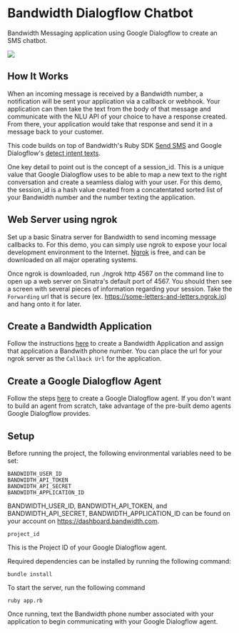 # Bandwidth Dialogflow Chatbot
Bandwidth Messaging application using Google Dialogflow to create an SMS chatbot.

<a href="http://dev.bandwidth.com"><img src="https://s3.amazonaws.com/bwdemos/BW_Messaging.png"/></a>

## How It Works
When an incoming message is received by a Bandwidth number, a notification will be sent your application via a callback or webhook. Your application can then take the text from the body of that message and communicate with the NLU API of your choice to have a response created. From there, your application would take that response and send it in a message back to your customer.

This code builds on top of Bandwidth's Ruby SDK [Send SMS](https://github.com/Bandwidth/ruby-bandwidth#messaging-20) and Google Dialogflow's [detect intent texts](https://github.com/GoogleCloudPlatform/ruby-docs-samples/blob/master/dialogflow/detect_intent_texts.rb).

One key detail to point out is the concept of a session_id. This is a unique value that Google Dialogflow uses to be able to map a new text to the right conversation and create a seamless dialog with your user. For this demo, the session_id is a hash value created from a concatentated sorted list of your Bandwidth number and the number texting the application. 

## Web Server using ngrok
Set up a basic Sinatra server for Bandwidth to send incoming message callbacks to. For this demo, you can simply use ngrok to expose your local development environment to the Internet. [Ngrok](https://ngrok.com/download) is free, and can be downloaded on all major operating systems. 

Once ngrok is downloaded, run ./ngrok http 4567 on the command line to open up a web server on Sinatra's default port of 4567. You should then see a screen with several pieces of information regarding your session. Take the `Forwarding` url that is secure (ex. https://some-letters-and-letters.ngrok.io) and hang onto it for later.

## Create a Bandwidth Application
Follow the instructions [here](https://dev.bandwidth.com/v2-messaging/applications/about.html) to create a Bandwidth Application and assign that application a Bandwith phone number. You can place the url for your ngrok server as the `Callback Url` for the application.

## Create a Google Dialogflow Agent
Follow the steps [here](https://dialogflow.com/docs/getting-started) to create a Google Dialogflow agent. If you don't want to build an agent from scratch, take advantage of the pre-built demo agents Google Dialogflow provides.

## Setup
Before running the project, the following environmental variables need to be set:

```
BANDWIDTH_USER_ID
BANDWIDTH_API_TOKEN
BANDWIDTH_API_SECRET
BANDWIDTH_APPLICATION_ID
```

BANDWIDTH_USER_ID, BANDWIDTH_API_TOKEN, and BANDWIDTH_API_SECRET, BANDWIDTH_APPLICATION_ID can be found on your account on https://dashboard.bandwidth.com.

```
project_id
```

This is the Project ID of your Google Dialogflow agent.

Required dependencies can be installed by running the following command:

```
bundle install
```

To start the server, run the following command

```
ruby app.rb
```

Once running, text the Bandwidth phone number associated with your application to begin communicating with your Google Dialogflow agent.
